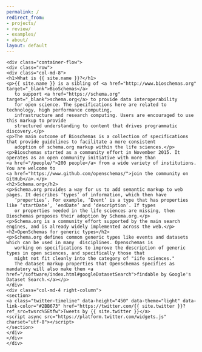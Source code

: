 ```yaml
---
permalink: /
redirect_from:
- projects/
- review/
- examples/
- about/
layout: default
---
```

<div id="landing" itemscope itemtype="http://schema.org/Organization">
   <meta itemprop="logo" content="{{ site.baseurl }}/{{ site.logo }}"/>
   <meta itemprop="url" content="{{ site.baseurl }}"/>
   <meta itemprop="email" content="{{ site.email }}"/>
   <meta itemprop="name" content="{{ site.name }} Community"/>
    
    <div class="container-flow">
    <div class="row">
    <div class="col-md-8">
    <h1>What is {{ site.name }}?</h1>
    <p>{{ site.name }} is a sibling of <a href="http://www.bioschemas.org" target="_blank">BioSchemas</a> 
       to support <a href="https://schema.org" target="_blank">schema.org</a> to provide data interoperability 
       for open science. The specifications here are related to technology, high performance computing,
       infrastructure and research computing. Users are encouraged to use this markup to provide
       structured understanding to content that drives programmatic discovery.</p>
    <p>The main outcome of Bioschemas is a collection of specifications that provide guidelines to facilitate a more consistent
       adoption of schema.org markup within the life sciences.</p>
    <p>Bioschemas started as a community effort in November 2015. It operates as an open community initiative with more than
    <a href="/people/">200 people</a> from a wide variety of institutions. You are welcome to
    <a href="https://www.github.com/openschemas/">join the community on GitHub</a>.</p>
    <h2>Schema.org</h2>
    <p>Schema.org provides a way for us to add semantic markup to web pages. It describes ‘types’ of information, which then have
       ‘properties’. For example, ‘Event’ is a type that has properties like ‘startDate’, ‘endDate’ and ‘description’. If types
       or properties needed in the life sciences are missing, then Bioschemas proposes their adoption by Schema.org.</p>
    <p>Schema.org is a community effort supported by the main search engines, and is already widely implemented across the web.</p>
    <h2>OpenSchemas for generic types</h2>
    <p>Schema.org defines common generic types like events and datasets which can be used in many  disciplines. Openschemas is   
       working on specifications to improve the description of generic types in open sciences, and specifically those that 
       might not fit cleanly into the category of "iife sciences."
       The dataset markup properties that Openschemas specifies as mandatory will also make them <a href="/software/index.html#googleDatasetSearch">findable by Google's Dataset Search.</a></p>
    </div>
    <div class="col-md-4 right-column">
    <section>            
    <a class="twitter-timeline" data-height="450" data-theme="light" data-link-color="#2BB673" href="https://twitter.com/{{ site.twitter }}?ref_src=twsrc%5Etfw">Tweets by {{ site.twitter }}</a>
    <script async src="https://platform.twitter.com/widgets.js" charset="utf-8"></script>
    </section>
    </div>
    </div>
    </div>
</div>

